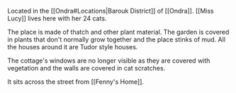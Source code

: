 Located in the [[Ondra#Locations|Barouk District]] of [[Ondra]]. [[Miss Lucy]] lives here with her 24 cats.

The place is made of thatch and other plant material. The garden is covered in plants that don't normally grow together and the place stinks of mud. All the houses around it are Tudor style houses.

The cottage's windows are no longer visible as they are covered with vegetation and the walls are covered in cat scratches.

It sits across the street from [[Fenny's Home]].